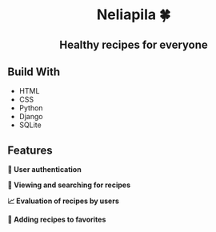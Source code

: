 <div align="center">

# Neliapila 🍀

## Healthy recipes for everyone

</div>

## Build With

- HTML
- CSS
- Python
- Django
- SQLite


## Features

**👤 User authentication**

**🥗 Viewing and searching for recipes**

**📈 Evaluation of recipes by users**

**🤍 Adding recipes to favorites**
